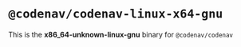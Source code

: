 # `@codenav/codenav-linux-x64-gnu`

This is the **x86_64-unknown-linux-gnu** binary for `@codenav/codenav`
